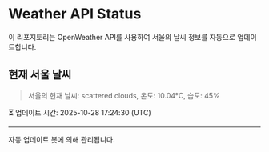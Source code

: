 
# Weather API Status

이 리포지토리는 OpenWeather API를 사용하여 서울의 날씨 정보를 자동으로 업데이트합니다.

## 현재 서울 날씨
> 서울의 현재 날씨: scattered clouds, 온도: 10.04°C, 습도: 45%

⏳ 업데이트 시간: 2025-10-28 17:24:30 (UTC)

---
자동 업데이트 봇에 의해 관리됩니다.
